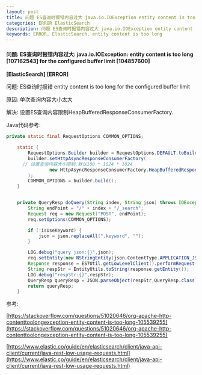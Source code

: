 ```yaml
---
layout: post
title: 问题 ES查询时报错内容过大 java.io.IOException entity content is too long [107162543] for the configured buffer limit [104857600]
categories: ERROR ElasticSearch
description: 问题 ES查询时报错内容过大 java.io.IOException entity content is too long [107162543] for the configured buffer limit [104857600]
keywords: ERROR, ElasticSearch, entity content is too long
---
```


#### 问题: ES查询时报错内容过大: java.io.IOException: entity content is too long [107162543] for the configured buffer limit [104857600]

**[ElasticSearch]** **[ERROR]**

问题: ES查询时报错 entity content is too long for the configured buffer limit

原因: 单次查询内容大小太大

解决: 设置ES查询内容限制HeapBufferedResponseConsumerFactory.

Java代码参考:

```java
private static final RequestOptions COMMON_OPTIONS;

	static {
		RequestOptions.Builder builder = RequestOptions.DEFAULT.toBuilder();
		builder.setHttpAsyncResponseConsumerFactory(
      // 设置查询内容大小限制,默认100 * 1024 * 1024
				new HttpAsyncResponseConsumerFactory.HeapBufferedResponseConsumerFactory(300 * 1024 * 1024)
		);
		COMMON_OPTIONS = builder.build();
	}


	private QueryResp doQuery(String index, String json) throws IOException {
		String endPoint = "/" + index + "/_search";
		Request req = new Request("POST", endPoint);
		req.setOptions(COMMON_OPTIONS);

		if (!isUseKeyword) {
			json = json.replaceAll(".keyword", "");
		}

		LOG.debug("query json:{}",json);
		req.setEntity(new NStringEntity(json,ContentType.APPLICATION_JSON));
		Response response = ES7Util.getLowLevelClient().performRequest(req);
		String respStr = EntityUtils.toString(response.getEntity());
		LOG.debug("respStr:{}",respStr);
		QueryResp queryResp = JSON.parseObject(respStr,QueryResp.class);
		return queryResp;
	}
```



参考:

[https://stackoverflow.com/questions/51020646/org-apache-http-contenttoolongexception-entity-content-is-too-long-105539255](https://stackoverflow.com/questions/51020646/org-apache-http-contenttoolongexception-entity-content-is-too-long-105539255)

[https://www.elastic.co/guide/en/elasticsearch/client/java-api-client/current/java-rest-low-usage-requests.html](https://www.elastic.co/guide/en/elasticsearch/client/java-api-client/current/java-rest-low-usage-requests.html)

